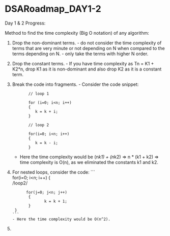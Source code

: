 # DSARoadmap_DAY1-2

Day 1 & 2 Progress:

Method to find the time complexity (Big O notation) of any algorithm: 

1. Drop the non-dominant terms.
       - do not consider the time complexity of terms that are very minute or not depending on N when compared to the terms depending on N. 
       - only take the terms with higher N order.
2. Drop the constant terms.
       - If you have time complexity as Tn = K1 + K2*n, drop K1 as it is non-dominant and also drop K2 as it is a constant term.
3. Break the code into fragments.
       - Consider the code snippet: 
   
              // loop 1

              for (i=0; i<n; i++)
              {
                 k = k + i;
              }

              // loop 2 

              for(i=0; i<n; i++)
              {
                 k = k - i;
              }
           
      - Here the time complexity would be (n*k1) + (n*k2) => n * (k1 + k2) => time complexity is O(n), as we eliminated the constants k1 and k2.

4. For nested loops, consider the code: 
       ```       
       for(i=0; i<n; i++)
       {      
             /loop2/ 
             
             for(j=0; j<n; j++)
              {
                     k = k + 1; 
              }
        }
       ```
       - Here the time complexity would be O(n^2).
5. 

